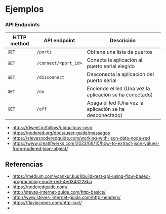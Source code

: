 # Ejemplos


### API Endpoints

|HTTP method | API endpoint |Descrición|
|---|---|---|
|```GET``` | ```/ports``` |	Obtiene una lista de puertos |
|```GET``` | ```/connect/<port_id>``` |	Conecta la aplicación al puerto serial elegido |
|```GET``` | ```/disconnect``` | Desconecta la aplicación del puerto serial |
|```GET``` | ```/on``` | Enciende el led (Una vez la aplicación se ha conectado) |
|```GET``` | ```/off``` | Apaga el led (Una vez la aplicación se ha desconectado) |


* https://dweet.io/follow/ubiquitous-pear
* https://nodered.org/docs/user-guide/messages
* https://stevesnoderedguide.com/working-with-json-data-node-red
* https://www.creatifwerks.com/2023/06/10/how-to-extract-json-values-from-nodered-json-object/

## Referencias

* https://medium.com/@ankur.kus1/build-rest-api-using-flow-based-programming-node-red-4ed343228ba
* https://noderedguide.com/
* http://steves-internet-guide.com/http-basics/
* http://www.steves-internet-guide.com/http-headers/
* https://flaviocopes.com/http-curl/
* 
